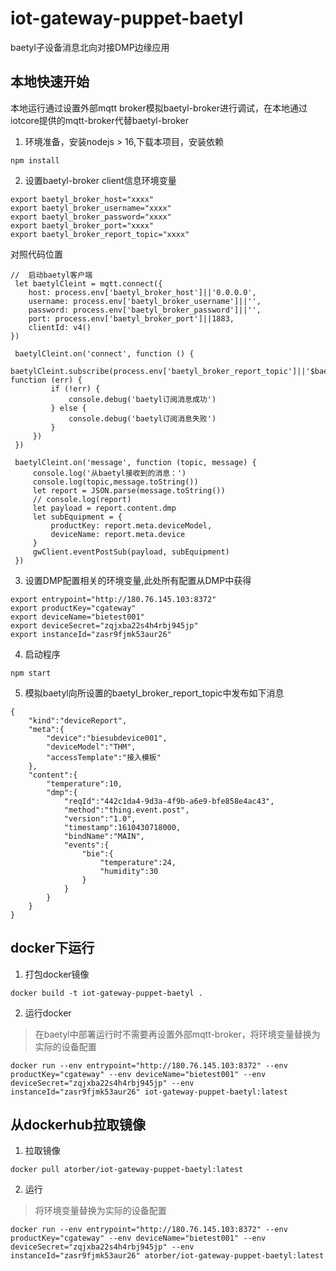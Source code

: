 # iot-gateway-puppet-baetyl

baetyl子设备消息北向对接DMP边缘应用

## 本地快速开始

本地运行通过设置外部mqtt broker模拟baetyl-broker进行调试，在本地通过iotcore提供的mqtt-broker代替baetyl-broker

1. 环境准备，安装nodejs > 16,下载本项目，安装依赖

```
npm install
```

2. 设置baetyl-broker client信息环境变量

```
export baetyl_broker_host="xxxx"
export baetyl_broker_username="xxxx"
export baetyl_broker_password="xxxx"
export baetyl_broker_port="xxxx"
export baetyl_broker_report_topic="xxxx"
```

对照代码位置

```
//  启动baetyl客户端
 let baetylCleint = mqtt.connect({
    host: process.env['baetyl_broker_host']||'0.0.0.0',
    username: process.env['baetyl_broker_username']||'',
    password: process.env['baetyl_broker_password']||'',
    port: process.env['baetyl_broker_port']||1883,
    clientId: v4()
})
 
 baetylCleint.on('connect', function () {
     baetylCleint.subscribe(process.env['baetyl_broker_report_topic']||'$baetyl/device/+/report', function (err) {
         if (!err) {
             console.debug('baetyl订阅消息成功')
         } else {
             console.debug('baetyl订阅消息失败')
         }
     })
 })
 
 baetylCleint.on('message', function (topic, message) {
     console.log('从baetyl接收到的消息：')
     console.log(topic,message.toString())
     let report = JSON.parse(message.toString())
     // console.log(report)
     let payload = report.content.dmp
     let subEquipment = {
         productKey: report.meta.deviceModel,
         deviceName: report.meta.device
     }
     gwClient.eventPostSub(payload, subEquipment)
 })
```

3. 设置DMP配置相关的环境变量,此处所有配置从DMP中获得

```
export entrypoint="http://180.76.145.103:8372"
export productKey="cgateway"
export deviceName="bietest001"
export deviceSecret="zqjxba22s4h4rbj945jp"
export instanceId="zasr9fjmk53aur26"
```

4. 启动程序

```
npm start
```

5. 模拟baetyl向所设置的baetyl_broker_report_topic中发布如下消息

```
{
    "kind":"deviceReport",
    "meta":{
        "device":"biesubdevice001",
        "deviceModel":"THM",
        "accessTemplate":"接入模板"
    },
    "content":{
        "temperature":10,
        "dmp":{
            "reqId":"442c1da4-9d3a-4f9b-a6e9-bfe858e4ac43",
            "method":"thing.event.post",
            "version":"1.0",
            "timestamp":1610430718000,
            "bindName":"MAIN",
            "events":{
                "bie":{
                    "temperature":24,
                    "humidity":30
                }
            }
        }
    }
}
```

## docker下运行

1. 打包docker镜像

```
docker build -t iot-gateway-puppet-baetyl .
```

2. 运行docker

> 在baetyl中部署运行时不需要再设置外部mqtt-broker，将环境变量替换为实际的设备配置

```
docker run --env entrypoint="http://180.76.145.103:8372" --env productKey="cgateway" --env deviceName="bietest001" --env deviceSecret="zqjxba22s4h4rbj945jp" --env instanceId="zasr9fjmk53aur26" iot-gateway-puppet-baetyl:latest
```

## 从dockerhub拉取镜像

1. 拉取镜像

```
docker pull atorber/iot-gateway-puppet-baetyl:latest
```

2. 运行

> 将环境变量替换为实际的设备配置

```
docker run --env entrypoint="http://180.76.145.103:8372" --env productKey="cgateway" --env deviceName="bietest001" --env deviceSecret="zqjxba22s4h4rbj945jp" --env instanceId="zasr9fjmk53aur26" atorber/iot-gateway-puppet-baetyl:latest
```
